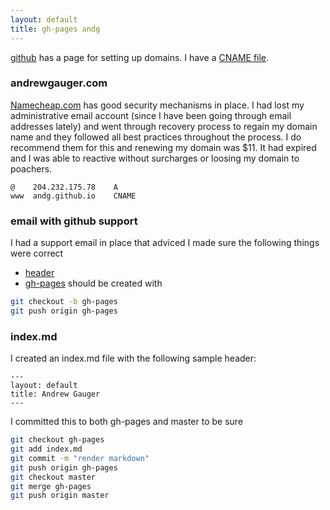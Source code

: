 ```yaml
---
layout: default
title: gh-pages andg
---
```


[github](https://help.github.com/articles/setting-up-a-custom-domain-with-pages) has a page for setting up domains.  I have a [CNAME file](https://github.com/andg/profile/blob/master/CNAME).

### andrewgauger.com
[Namecheap.com](http://www.namecheap.com) has good security mechanisms in place.  I had lost my administrative email account (since I have been going through email addresses lately) and went through recovery process to regain my domain name and they followed all best practices throughout the process.  I do recommend them for this and renewing my domain was $11.  It had expired and I was able to reactive without surcharges or loosing my domain to poachers.

```
@    204.232.175.78    A
www  andg.github.io    CNAME
```
### email with github support
I had a support email in place that adviced I made sure the following things were correct 
* [header](https://github.com/mojombo/jekyll/wiki/YAML-Front-Matter)
* [gh-pages](https://gist.github.com/chrisjacob/833223) should be created with
```bash
git checkout -b gh-pages
git push origin gh-pages
```

### index.md
I created an index.md file with the following sample header:
```
---
layout: default
title: Andrew Gauger
---
```
I committed this to both gh-pages and master to be sure
```bash
git checkout gh-pages
git add index.md
git commit -m "render markdown"
git push origin gh-pages
git checkout master
git merge gh-pages
git push origin master
```